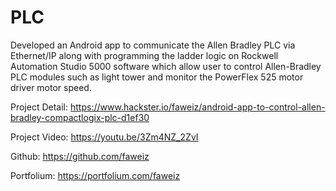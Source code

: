 # PLC

Developed an Android app to communicate the Allen Bradley PLC via Ethernet/IP along with programming the ladder logic on Rockwell Automation Studio 5000 software which allow user to control Allen-Bradley PLC modules such as light tower and monitor the PowerFlex 525 motor driver motor speed.

Project Detail: https://www.hackster.io/faweiz/android-app-to-control-allen-bradley-compactlogix-plc-d1ef30

Project Video: https://youtu.be/3Zm4NZ_2ZvI

Github: https://github.com/faweiz

Portfolium: https://portfolium.com/faweiz
